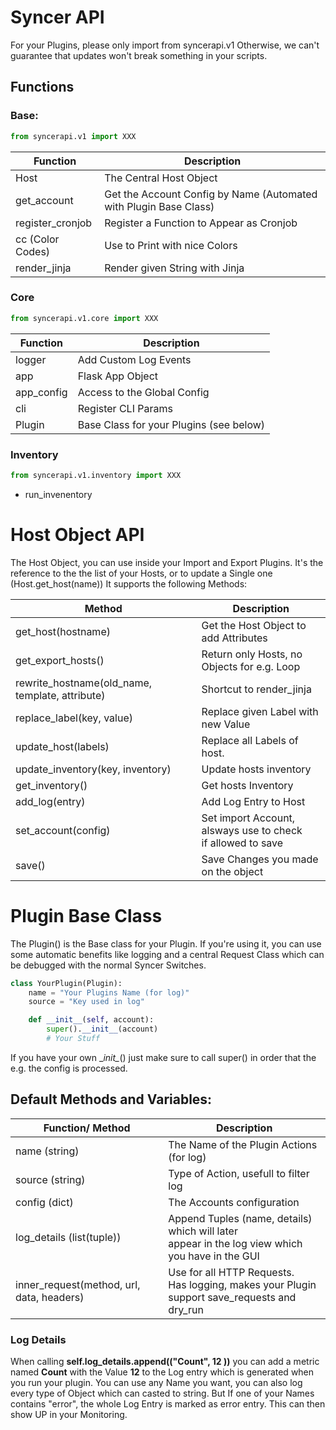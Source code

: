 




# Syncer API
For your Plugins, please only import from syncerapi.v1
Otherwise, we can't guarantee that updates won't break something in your scripts.

## Functions
### Base:

``` python
from syncerapi.v1 import XXX
```

| Function         | Description                                                       |
| ---------------- | ----------------------------------------------------------------- |
| Host             | The Central Host Object                                           |
| get_account      | Get the Account Config by Name (Automated with Plugin Base Class) |
| register_cronjob | Register a Function to Appear as Cronjob                          |
| cc (Color Codes) | Use to Print  with nice Colors                                    |
| render_jinja     | Render given String with Jinja                                    |

### Core
```python
from syncerapi.v1.core import XXX
```

| Function   | Description                             |
| ---------- | --------------------------------------- |
| logger     | Add Custom Log Events                   |
| app        | Flask App Object                        |
| app_config | Access to the Global Config             |
| cli        | Register CLI Params                     |
| Plugin     | Base Class for your Plugins (see below) |

### Inventory
``` python
from syncerapi.v1.inventory import XXX
```
- run_invenentory

# Host Object API
The Host Object, you can use inside your Import and Export Plugins.  It's the reference to the the list of your Hosts, or to update a Single one (Host.get_host(name))
It supports the following Methods:

| Method                                          | Description                                                    |
| ----------------------------------------------- | -------------------------------------------------------------- |
| get_host(hostname)                              | Get the Host Object to add Attributes                          |
| get_export_hosts()                              | Return only Hosts, no Objects for e.g. Loop                    |
| rewrite_hostname(old_name, template, attribute) | Shortcut to render_jinja                                       |
| replace_label(key, value)                       | Replace given Label with new Value                             |
| update_host(labels)                             | Replace all Labels of host.                                    |
| update_inventory(key, inventory)                | Update hosts inventory                                         |
| get_inventory()                                 | Get hosts Inventory                                            |
| add_log(entry)                                  | Add Log Entry to Host                                          |
| set_account(config)                             | Set import Account, alsways use to check<br>if allowed to save |
| save()                                          | Save Changes you made on the object                            |


# Plugin Base Class
The Plugin() is the Base class for your Plugin. If you're using it, you can use some automatic benefits like logging and a central Request Class which can be debugged with the normal Syncer Switches.

``` python
class YourPlugin(Plugin):
	name = "Your Plugins Name (for log)"
	source = "Key used in log"

    def __init__(self, account):
        super().__init__(account)
        # Your Stuff
```
If you have your own \__init\__() just make sure to call super() in order that the e.g. the config is processed. 
## Default Methods and Variables:

| Function/ Method                          | Description                                                                                        |
| ----------------------------------------- | -------------------------------------------------------------------------------------------------- |
| name (string)                             | The Name of the Plugin Actions (for log)                                                           |
| source (string)                           | Type of Action, usefull to filter log                                                              |
| config (dict)                             | The Accounts configuration                                                                         |
| log_details (list(tuple))                 | Append Tuples (name, details) which will later<br>appear in the log view which you have in the GUI |
| inner_request(method, url, data, headers) | Use for all HTTP Requests.<br>Has logging, makes your Plugin support save_requests and<br>dry_run  |

### Log Details

When calling **self.log_details.append(("Count", 12 ))** you can add a metric named **Count** with the Value **12** to the Log entry which is generated when you run your plugin. You can use any Name you want, you can also log every type of Object which can casted to string. But If one of your Names contains "error", the whole Log Entry is marked as error entry. This can then show UP in your Monitoring.
